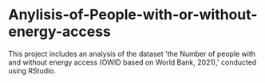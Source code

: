 # Anylisis-of-People-with-or-without-energy-access
This project includes an analysis of the dataset 'the Number of people with and without energy access (OWID based on World Bank, 2021),' conducted using RStudio.

